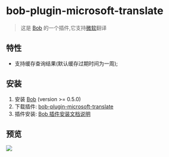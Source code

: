 # bob-plugin-microsoft-translate

> 这是 [Bob](https://ripperhe.gitee.io/bob/#/) 的一个插件,它支持[微软](https://azure.microsoft.com/en-us/services/cognitive-services/translator/)翻译

## 特性

- 支持缓存查询结果(默认缓存过期时间为一周);

## 安装

1. 安装 [Bob](https://ripperhe.gitee.io/bob/#/general/quickstart/install) (version >= 0.5.0)
2. 下载插件: [bob-plugin-microsoft-translate](https://github.com/silver-ymz/bob-plugin-microsoft-translate/releases)
3. 插件安装: [Bob 插件安装文档说明](https://ripperhe.gitee.io/bob/#/general/quickstart/plugin?id=%e5%ae%89%e8%a3%85%e6%8f%92%e4%bb%b6)

## 预览
![](https://cdn.jsdelivr.net/gh/silver-ymz/image@master/macbook-air/202207171317616.png)
